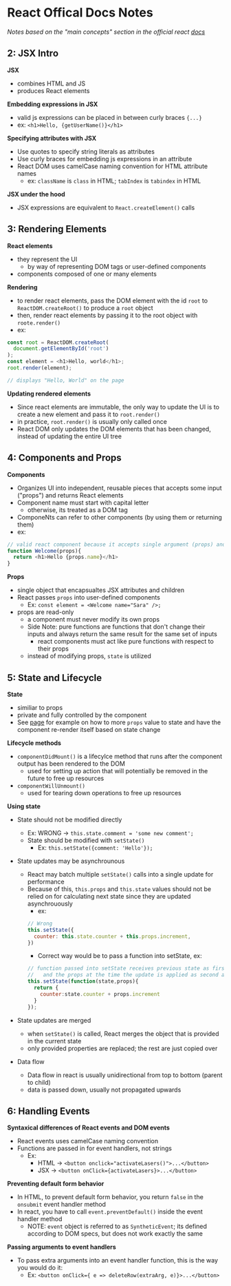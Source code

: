 # React Offical Docs Notes

_Notes based on the "main concepts" section in the official react [docs](https://reactjs.org/docs/hello-world.html)_

## 2: JSX Intro

**JSX**
- combines HTML and JS
- produces React elements

**Embedding expressions in JSX**
- valid js expressions can be placed in between curly braces `{...}`
- ex: `<h1>Hello, {getUserName()}</h1>`

**Specifying attributes with JSX**
- Use quotes to specify string literals as attributes
- Use curly braces for embedding js expressions in an attribute
- React DOM uses camelCase naming convention for HTML attribute names
  - ex: `className` is `class` in HTML; `tabIndex` is `tabindex` in HTML

**JSX under the hood**
- JSX expressions are equivalent to `React.createElement()` calls

## 3: Rendering Elements

**React elements**
- they represent the UI
  - by way of representing DOM tags or user-defined components
- components composed of one or many elements

**Rendering**
- to render react elements, pass the DOM element with the id `root` to `ReactDOM.createRoot()` to produce a `root` object
- then, render react elements by passing it to the root object with `roote.render()`
- ex:

```js
const root = ReactDOM.createRoot(
  document.getElementById('root')
);
const element = <h1>Hello, world</h1>;
root.render(element);

// displays "Hello, World" on the page
```

**Updating rendered elements**
- Since react elements are immutable, the only way to update the UI is to create a new element and pass it to `root.render()`
- in practice, `root.render()` is usually only called once
- React DOM only updates the DOM elements that has been changed, instead of updating the entire UI tree

## 4: Components and Props

**Components**
- Organizes UI into independent, reusable pieces that accepts some input ("props") and returns React elements
- Component name must start with capital letter
  - otherwise, its treated as a DOM tag
- ComponeNts can refer to other components (by using them or returning them)
- ex:

```js
// valid react component because it accepts single argument (props) and returns a React element
function Welcome(props){
  return <h1>Hello {props.name}</h1>
}
```

**Props**
- single object that encapsualtes JSX attributes and children
- React passes `props` into user-defined components
  - Ex: `const element = <Welcome name="Sara" />;`
- props are read-only
  - a component must never modify its own props
  - Side Note: pure functions are functions that don't change their inputs and always return the same result for the same set of inputs
    - react components must act like pure functions with respect to their props
  - instead of modifying props, `state` is utilized

## 5: State and Lifecycle

**State**
- similiar to props
- private and fully controlled by the component
- See [page](https://reactjs.org/docs/state-and-lifecycle.html#adding-local-state-to-a-class) for example on how to more `props` value to state and have the component re-render itself based on state change

**Lifecycle methods**
- `componentDidMount()` is a lifecylce method that runs after the component output has been rendered to the DOM
  - used for setting up action that will potentially be removed in the future to free up resources
- `componentWillUnmount()`
  - used for tearing down operations to free up resources

**Using state**
- State should not be modified directly
  - Ex: WRONG -> `this.state.comment = 'some new comment';`
  - State should be modified with `setState()`
    - Ex: `this.setState({comment: 'Hello'});`
- State updates may be asynchrounous
  - React may batch multiple `setState()` calls into a single update for performance
  - Because of this, `this.props` and `this.state` values should not be relied on for calculating next state since they are updated asynchrouously
    - ex:
    ```js
    // Wrong
    this.setState({
      counter: this.state.counter + this.props.increment,
    })
    ```
    - Correct way would be to pass a function into setState, ex:
    ```js
    // function passed into setState receives previous state as first agurment
    //   and the props at the time the update is applied as second argument
    this.setState(function(state,props){
      return {
        counter:state.counter + props.increment
      }
    });
    ```
- State updates are merged
  - when `setState()` is called, React merges the object that is provided in the current state
  - only provided properties are replaced; the rest are just copied over

- Data flow
  - Data flow in react is usually unidirectional from top to bottom (parent to child)
  - data is passed down, usually not propagated upwards

## 6: Handling Events

**Syntaxical differences of React events and DOM events**
- React events uses camelCase naming convention
- Functions are passed in for event handlers, not strings
  - Ex: 
    - HTML -> `<button onclick="activateLasers()">...</button>` 
    - JSX -> `<button onClick={activateLasers}>...</button>`

**Preventing default form behavior**
- In HTML, to prevent default form behavior, you return `false` in the `onsubmit` event handler method
- In react, you have to call `event.preventDefault()` inside the event handler method
  - NOTE: `event` object is referred to as `SyntheticEvent`; its defined according to DOM specs, but does not work exactly the same

**Passing arguments to event handlers**
- To pass extra arguments into an event handler function, this is the way you would do it:
  - Ex: `<button onClick={ e => deleteRow(extraArg, e)}>...</button>`

